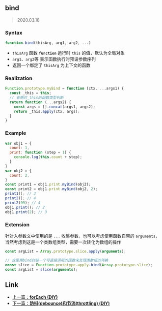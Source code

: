 ## bind

> 2020.03.18

### Syntax

```javascript
function.bind(thisArg, arg1, arg2, ...)
```

+ `thisArg` 函数 **`function`** 运行时 `this` 的值，默认为全局对象
+ `arg1`、`arg2`等 表示函数执行时预设参数序列
+ 返回一个绑定了 `thisArg` 为上下文的函数

### Realization

```javascript
Function.prototype.myBind = function (ctx, ...args1) {
  const _this = this;
  // 省略对_this的函数类型判断
  return function (...args2) {
    const args = [].concat(args1, args2);
    return _this.apply(ctx, args);
  }
}
```

### Example

```javascript
var obj1 = {
  count: 1,
  print: function (step = 1) {
    console.log(this.count + step);
  }
}
var obj2 = {
  count: 2,
}
const print1 = obj1.print.myBind(obj2);
const print2 = obj1.print.myBind(obj2, 2);
print1(); // 3
print2(); // 4
print2(99); // 4
obj1.print(); // 2
obj1.print(2); // 3
```

### Extension

针对入参数文中使用的是 `...` 收集参数，也可以考虑使用函数自带的 `arguments`，当然考虑到这是一个类数组类型，需要一次转化为数组的操作

```javascript
const argList = Array.prototype.slice.apply(arguments);

// 这里用bind封装一个可直接调用的函数来处理类数组的转换
const slice = Function.prototype.apply.bind(Array.prototype.slice);
const argList = slice(arguments);
```

## Link

+ [上一篇：**forEach (DIY)**](../DIY/forEach.md)
+ [下一篇：**防抖(debounce)和节流(throttling) (DIY)**](../DIY/防抖和节流.md)